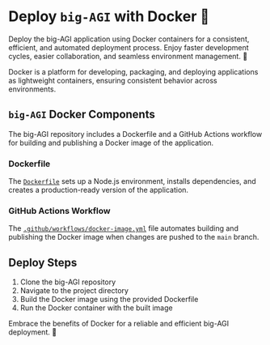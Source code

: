 # Deploy `big-AGI` with Docker 🐳

Deploy the big-AGI application using Docker containers for a consistent, efficient, and automated deployment process. Enjoy faster development cycles, easier collaboration, and seamless environment management. 🚀

Docker is a platform for developing, packaging, and deploying applications as lightweight containers, ensuring consistent behavior across environments.

## `big-AGI` Docker Components

The big-AGI repository includes a Dockerfile and a GitHub Actions workflow for building and publishing a Docker image of the application.

### Dockerfile

The [`Dockerfile`](../Dockerfile) sets up a Node.js environment, installs dependencies, and creates a production-ready version of the application.

### GitHub Actions Workflow

The [`.github/workflows/docker-image.yml`](../.github/workflows/docker-image.yml) file automates building and publishing the Docker image when changes are pushed to the `main` branch.

## Deploy Steps

1. Clone the big-AGI repository
2. Navigate to the project directory
3. Build the Docker image using the provided Dockerfile
4. Run the Docker container with the built image

Embrace the benefits of Docker for a reliable and efficient big-AGI deployment. 🎉